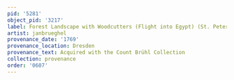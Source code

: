 ```yaml
---
pid: '5281'
object_pid: '3217'
label: Forest Landscape with Woodcutters (Flight into Egypt) (St. Petersburg)
artist: janbrueghel
provenance_date: '1769'
provenance_location: Dresden
provenance_text: Acquired with the Count Brühl Collection
collection: provenance
order: '0607'
---
```

